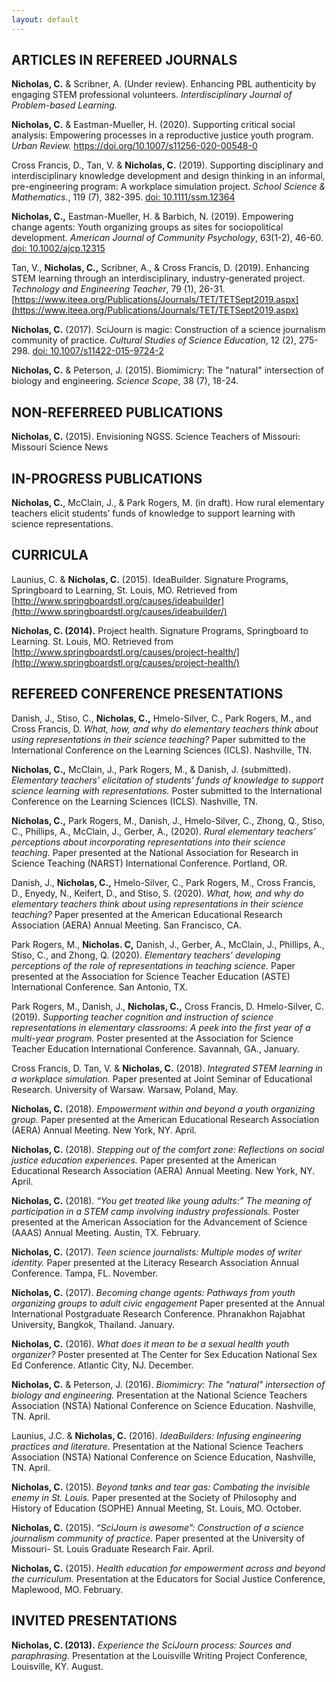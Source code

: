 ```yaml
---
layout: default
---
```


## ARTICLES IN REFEREED JOURNALS

**Nicholas, C.** & Scribner, A. (Under review). Enhancing PBL authenticity by engaging STEM professional volunteers. *Interdisciplinary Journal of Problem-based Learning.* 

**Nicholas, C.** & Eastman-Mueller, H. (2020). Supporting critical social analysis: Empowering 
	processes in a reproductive justice youth program. *Urban Review.* https://doi.org/10.1007/s11256-020-00548-0

Cross Francis, D., Tan, V. & **Nicholas, C.** (2019). Supporting disciplinary and interdisciplinary knowledge development and design thinking in an informal, pre-engineering program: A workplace simulation project. *School Science & Mathematics.*, 119 (7), 382-395. [doi: 10.1111/ssm.12364](https://doi.org/10.1111/ssm.12364)

**Nicholas, C.,** Eastman-Mueller, H. & Barbich, N. (2019). Empowering change agents: Youth organizing groups as sites for sociopolitical development. *American Journal of Community Psychology*, 63(1-2), 46-60. [doi: 10.1002/ajcp.12315](https://doi.org/10.1002/ajcp.12315) 

Tan, V., **Nicholas, C.,**  Scribner, A., & Cross Francis, D. (2019). Enhancing STEM learning through an interdisciplinary, industry-generated project. *Technology and Engineering Teacher*, 79 (1), 26-31. [https://www.iteea.org/Publications/Journals/TET/TETSept2019.aspx](https://www.iteea.org/Publications/Journals/TET/TETSept2019.aspx)

**Nicholas, C.** (2017). SciJourn is magic: Construction of a science journalism community 
of practice. *Cultural Studies of Science Education*, 12 (2), 275-298. [doi: 10.1007/s11422-015-9724-2](https://www.springerprofessional.de/en/scijourn-is-magic-construction-of-a-science-journalism-community/7078818?searchResult=1.Celeste%20Nicholas&searchBackButton=true)

**Nicholas, C.** & Peterson, J. (2015). Biomimicry: The "natural" intersection of biology and 
	engineering. *Science Scope*, 38 (7), 18-24. 

## NON-REFERREED PUBLICATIONS 

**Nicholas, C.** (2015). Envisioning NGSS.  Science Teachers of Missouri: Missouri Science News

## IN-PROGRESS PUBLICATIONS 

**Nicholas, C.**, McClain, J., & Park Rogers, M. (in draft). How rural elementary teachers elicit students’ funds of knowledge to support learning with science representations. 

## CURRICULA

Launius, C. & **Nicholas, C.** (2015). IdeaBuilder. Signature Programs, Springboard to Learning, St. 
Louis, MO. Retrieved from [http://www.springboardstl.org/causes/ideabuilder](http://www.springboardstl.org/causes/ideabuilder/)

**Nicholas, C. (2014).** Project health. Signature Programs, Springboard to Learning.  St. Louis, MO. Retrieved from [http://www.springboardstl.org/causes/project-health/](http://www.springboardstl.org/causes/project-health/)

## REFEREED CONFERENCE PRESENTATIONS 

Danish, J., Stiso, C., **Nicholas, C.,** Hmelo-Silver, C., Park Rogers, M., and Cross Francis, D. *What, how, and why do elementary teachers think about using representations in their science teaching?* Paper submitted to the International Conference on the Learning Sciences (ICLS). Nashville, TN.

**Nicholas, C.,** McClain, J., Park Rogers, M., & Danish, J. (submitted). *Elementary teachers' elicitation of students’ funds of knowledge to support science learning with representations.* Poster submitted to the International Conference on the Learning Sciences (ICLS). Nashville, TN. 

**Nicholas, C.,** Park Rogers, M.,  Danish, J., Hmelo-Silver, C., Zhong, Q., Stiso, C., Phillips, A., McClain, J., Gerber, A., (2020). *Rural elementary teachers’ perceptions about incorporating representations into their science teaching.* Paper presented at the National Association for Research in Science Teaching (NARST) International Conference. Portland, OR.

Danish, J., **Nicholas, C.,** Hmelo-Silver, C., Park Rogers, M., Cross Francis, D., Enyedy, N., Keifert, D., and Stiso, S. (2020). *What, how, and why do elementary teachers think about using representations in their science teaching?* Paper presented at the American Educational Research Association (AERA) Annual Meeting. San Francisco, CA. 
 
Park Rogers, M., **Nicholas. C,** Danish, J., Gerber, A., McClain, J., Phillips, A., Stiso, C., and Zhong, Q. (2020). *Elementary teachers’ developing perceptions of the role of representations in teaching science.* Paper presented at the Association for Science Teacher Education (ASTE) International Conference. San Antonio, TX.  

Park Rogers, M., Danish, J., **Nicholas, C.,** Cross Francis, D. Hmelo-Silver, C. (2019). *Supporting teacher cognition and instruction of science representations in elementary classrooms: A peek into the first year of a multi-year program.* Poster presented at the Association for Science Teacher Education International Conference. Savannah, GA., January.
 
Cross Francis, D. Tan, V. & **Nicholas, C.** (2018). *Integrated STEM learning in a workplace simulation.*
Paper presented at Joint Seminar of Educational Research. University of Warsaw. Warsaw, Poland, May.

**Nicholas, C.** (2018). *Empowerment within and beyond a youth organizing group.* Paper presented at the American Educational Research Association (AERA) Annual Meeting. New York, NY.  April.  

**Nicholas, C.** (2018).  *Stepping out of the comfort zone: Reflections on social justice education experiences.* Paper presented at the American Educational Research Association (AERA) Annual Meeting. New York, NY. April.  

**Nicholas, C.** (2018). *“You get treated like young adults:” The meaning of participation in a 
STEM camp involving industry professionals.* Poster presented at the American Association for the Advancement of Science (AAAS) Annual Meeting. Austin, TX. February. 

**Nicholas, C.** (2017). *Teen science journalists: Multiple modes of writer identity.* Paper presented at 
the Literacy Research Association Annual Conference. Tampa, FL. November. 

**Nicholas, C.** (2017). *Becoming change agents: Pathways from youth organizing groups to adult civic engagement* Paper presented at the Annual International Postgraduate Research Conference. Phranakhon Rajabhat University, Bangkok, Thailand. January. 

**Nicholas, C.** (2016). *What does it mean to be a sexual health youth organizer?* Poster presented at The Center for Sex Education National Sex Ed Conference. Atlantic City, NJ. December. 

**Nicholas, C.** & Peterson, J. (2016). *Biomimicry: The "natural" intersection of biology and 
engineering.* Presentation at the National Science Teachers Association (NSTA) National Conference on Science Education. Nashville, TN. April. 

Launius, J.C. & **Nicholas, C.** (2016). *IdeaBuilders: Infusing engineering practices and literature.*
Presentation at the National Science Teachers Association (NSTA) National Conference on Science Education, Nashville, TN. April.

**Nicholas, C.** (2015). *Beyond tanks and tear gas: Combating the invisible enemy in St. Louis.* Paper 
presented at the Society of Philosophy and History of Education (SOPHE) Annual Meeting, St. Louis, MO. October.

**Nicholas, C.** (2015). *“SciJourn is awesome”: Construction of a science journalism community of practice.* Paper presented at the University of Missouri- St. Louis Graduate Research Fair. April. 

**Nicholas, C.** (2015). *Health education for empowerment across and beyond the curriculum.* Presentation at the Educators for Social Justice Conference, Maplewood, MO. February. 

## INVITED PRESENTATIONS 
**Nicholas, C. (2013).** *Experience the SciJourn process: Sources and paraphrasing.* Presentation at the Louisville Writing Project Conference, Louisville, KY. August. 
